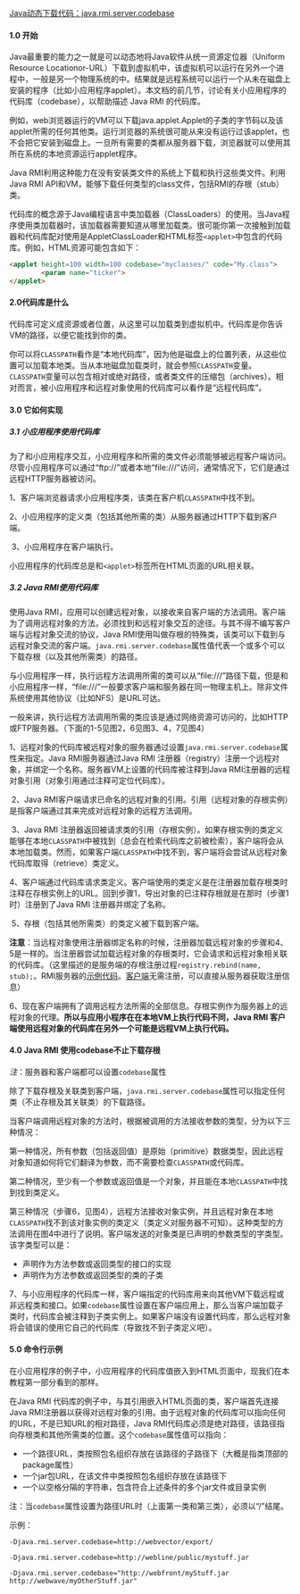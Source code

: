 [Java动态下载代码：java.rmi.server.codebase](https://docs.oracle.com/javase/7/docs/technotes/guides/rmi/codebase.html)



#### 1.0 开始

Java最重要的能力之一就是可以动态地将Java软件从统一资源定位器（Uniform Resource Locationor-URL）下载到虚拟机中，该虚拟机可以运行在另外一个进程中，一般是另一个物理系统的中。结果就是远程系统可以运行一个从未在磁盘上安装的程序（比如小应用程序applet）。本文档的前几节，讨论有关小应用程序的代码库（codebase），以帮助描述 Java RMI 的代码库。

例如，web浏览器运行的VM可以下载java.applet.Applet的子类的字节码以及该applet所需的任何其他类。运行浏览器的系统很可能从来没有运行过该applet，也不会把它安装到磁盘上。一旦所有需要的类都从服务器下载，浏览器就可以使用其所在系统的本地资源运行applet程序。

Java RMI利用这种能力在没有安装类文件的系统上下载和执行这些类文件。利用Java RMI API和VM，能够下载任何类型的class文件，包括RMI的存根（stub）类。

代码库的概念源于Java编程语言中类加载器（ClassLoaders）的使用。当Java程序使用类加载器时，该加载器需要知道从哪里加载类。很可能你第一次接触到加载器和代码库配对使用是AppletClassLoader和HTML标签`<applet>`中包含的代码库。例如，HTML资源可能包含如下：

```html
<applet height=100 width=100 codebase="myclasses/" code="My.class">
        <param name="ticker">
</applet>
```

#### 2.0代码库是什么

代码库可定义成资源或者位置，从这里可以加载类到虚拟机中。代码库是你告诉VM的路径，以便它能找到你的类。

你可以将`CLASSPATH`看作是“本地代码库”，因为他是磁盘上的位置列表，从这些位置可以加载本地类。当从本地磁盘加载类时，就会参照`CLASSPATH`变量。`CLASSPATH`变量可以包含相对或绝对路径，或者类文件的压缩包（archives）。相对而言，被小应用程序和远程对象使用的代码库可以看作是“远程代码库”。

#### 3.0 它如何实现

##### 3.1 小应用程序使用代码库

为了和小应用程序交互，小应用程序和所需的类文件必须能够被远程客户端访问。尽管小应用程序可以通过“ftp://”或者本地“file:///”访问，通常情况下，它们是通过远程HTTP服务器被访问。

​	1、客户端浏览器请求小应用程序类，该类在客户机`CLASSPATH`中找不到。

​	2、小应用程序的定义类（包括其他所需的类）从服务器通过HTTP下载到客户端。

​	3、小应用程序在客户端执行。

小应用程序的代码库总是和`<applet>`标签所在HTML页面的URL相关联。

##### 3.2 Java RMI使用代码库

使用Java RMI，应用可以创建远程对象，以接收来自客户端的方法调用。客户端为了调用远程对象的方法，必须找到和远程对象交互的途径。与其不得不编写客户端与远程对象交流的协议，Java RMI使用叫做存根的特殊类，该类可以下载到与远程对象交流的客户端。`java.rmi.server.codebase`属性值代表一个或多个可以下载存根（以及其他所需类）的路径。

与小应用程序一样，执行远程方法调用所需的类可以从“file:///”路径下载，但是和小应用程序一样，“file:///”一般要求客户端和服务器在同一物理主机上。除非文件系统使用其他协议（比如NFS）是URL可达。

一般来讲，执行远程方法调用所需的类应该是通过网络资源可访问的，比如HTTP或FTP服务器。（下面的1-5见图2，6见图3、4，7见图4）

​	1、远程对象的代码库被远程对象的服务器通过设置`java.rmi.server.codebase`属性来指定。Java RMI服务器通过Java RMI 注册器（registry）注册一个远程对象，并绑定一个名称。服务器VM上设置的代码库被注释到Java RMI注册器的远程对象引用（对象引用通过注释可定位代码库）。

​	2、Java RMI客户端请求已命名的远程对象的引用。引用（远程对象的存根实例）是指客户端通过其来完成对远程对象的远程方法调用。

​	3、Java RMI 注册器返回被请求类的引用（存根实例）。如果存根实例的类定义能够在本地`CLASSPATH`中被找到（总会在检索代码库之前被检索），客户端将会从本地加载类。然而，如果客户端`CLASSPATH`中找不到，客户端将会尝试从远程对象代码库取得（retrieve）类定义。

​	4、客户端通过代码库请求类定义。客户端使用的类定义是在注册器加载存根类时注释在存根实例上的URL。回到步骤1，导出对象的已注释存根就是在那时（步骤1时）注册到了Java RMI 注册器并绑定了名称。

​	5、存根（包括其他所需类）的类定义被下载到客户端。

​		**注意**：当远程对象使用注册器绑定名称的时候，注册器加载远程对象的步骤和4、5是一样的。当注册器尝试加载远程对象的存根类时，它会请求和远程对象相关联的代码库。（这里描述的是服务端的存根注册过程`registry.rebind(name, stub);`。RMI服务器的[示例代码](https://docs.oracle.com/javase/tutorial/rmi/implementing.html)。[客户端](https://docs.oracle.com/javase/tutorial/rmi/client.html)无需注册，可以直接从服务器获取注册信息）

​	6、现在客户端拥有了调用远程方法所需的全部信息。存根实例作为服务器上的远程对象的代理。**所以与应用小程序在在本地VM上执行代码不同，Java RMI 客户端使用远程对象的代码库在另外一个可能是远程VM上执行代码。**

#### 4.0 Java RMI 使用codebase不止下载存根

*注*：服务器和客户端都可以设置`codebase`属性

除了下载存根及关联类到客户端，`java.rmi.server.codebase`属性可以指定任何类（不止存根及其关联类）的下载路径。

当客户端调用远程对象的方法时，根据被调用的方法接收参数的类型，分为以下三种情况：

第一种情况，所有参数（包括返回值）是原始（primitive）数据类型，因此远程对象知道如何将它们翻译为参数，而不需要检查`CLASSPATH`或代码库。

第二种情况，至少有一个参数或返回值是一个对象，并且能在本地`CLASSPATH`中找到找到类定义。

第三种情况（步骤6，见图4），远程方法接收对象实例，并且远程对象在本地`CLASSPATH`找不到该对象实例的类定义（类定义对服务器不可知）。这种类型的方法调用在图4中进行了说明。客户端发送的对象类是已声明的参数类型的字类型。该字类型可以是：

* 声明作为方法参数或返回类型的接口的实现
* 声明作为方法参数或返回类型的类的子类

7、与小应用程序的代码库一样，客户端指定的代码库用来向其他VM下载远程或非远程类和接口。如果`codebase`属性设置在客户端应用上，那么当客户端加载子类时，代码库会被注释到子类实例上。如果客户端没有设置代码库，那么远程对象将会错误的使用它自己的代码库（导致找不到子类定义吧）。

#### 5.0 命令行示例

在小应用程序的例子中，小应用程序的代码库值嵌入到HTML页面中，现我们在本教程第一部分看到的那样。

在Java RMI 代码库的例子中，与其引用嵌入HTML页面的类，客户端首先连接Java RMI注册器以获得对远程对象的引用。由于远程对象的代码库可以指向任何的URL，不是已知URL的相对路径，Java RMI代码库必须是绝对路径，该路径指向存根类和其他所需类的位置。这个`codebase`属性值可以指向：

* 一个路径URL，类按照包名组织存放在该路径的子路径下（大概是指类顶部的package属性）
* 一个jar包URL，在该文件中类按照包名组织存放在该路径下
* 一个以空格分隔的字符串，包含符合上述条件的多个jar文件或目录实例

注：当`codebase`属性设置为路径URL时（上面第一类和第三类），必须以“/”结尾。

示例：

`-Djava.rmi.server.codebase=http://webvector/export/`

`-Djava.rmi.server.codebase=http://webline/public/mystuff.jar`

`-Djava.rmi.server.codebase="http://webfront/myStuff.jar http://webwave/myOtherStuff.jar"`







